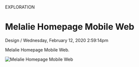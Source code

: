 <p class="type">EXPLORATION</p>

# Melalie Homepage Mobile Web

<p class="meta">Design  /  Wednesday, February 12, 2020 2:59:14pm</p>

Melalie Homepage Mobile Web.

![Melalie Homepage Mobile Web](../assets/images/works/details/233-melalie-homepage-mobile-web/melalie-homepage-mobile-web.jpg)
